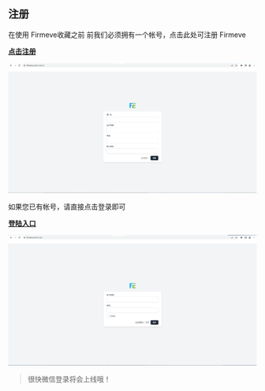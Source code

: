 ## 注册
在使用 Firmeve收藏之前 前我们必须拥有一个帐号，点击此处可注册 Firmeve

**[点击注册](https://firmeve.com/register)**

[![注册账户.png](../../_resources/images/register.png)](https://firmeve.com/register)

如果您已有帐号，请直接点击登录即可

**[登陆入口](https://firmeve.com/login)**

[![登陆账户.png](../../_resources/images/login.png)](https://firmeve.com/login)

> 很快微信登录将会上线哦！
